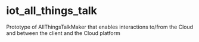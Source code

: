 # iot_all_things_talk
Prototype of AllThingsTalkMaker that enables interactions to/from the Cloud and between the client and the Cloud platform
